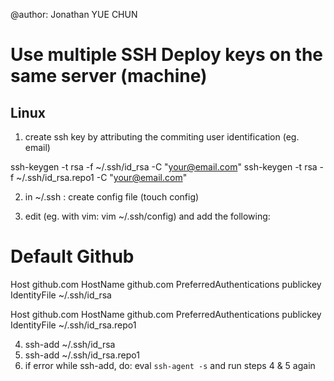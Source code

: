 @author: Jonathan YUE CHUN

# Use multiple SSH Deploy keys on the same server (machine)

## Linux

1) create ssh key by attributing the commiting user identification (eg. email)

ssh-keygen -t rsa -f ~/.ssh/id_rsa -C "your@email.com"
ssh-keygen -t rsa -f ~/.ssh/id_rsa.repo1 -C "your@email.com"

2) in ~/.ssh  : create config file (touch config)

3) edit (eg. with vim: vim ~/.ssh/config) and add the following:

# Default Github
Host github.com
        HostName github.com
        PreferredAuthentications publickey
        IdentityFile ~/.ssh/id_rsa
        
Host github.com
        HostName github.com
        PreferredAuthentications publickey
        IdentityFile ~/.ssh/id_rsa.repo1
        
 4) ssh-add ~/.ssh/id_rsa
 5) ssh-add ~/.ssh/id_rsa.repo1
 6) if error while ssh-add, do: eval `ssh-agent -s` and run steps 4 & 5 again
